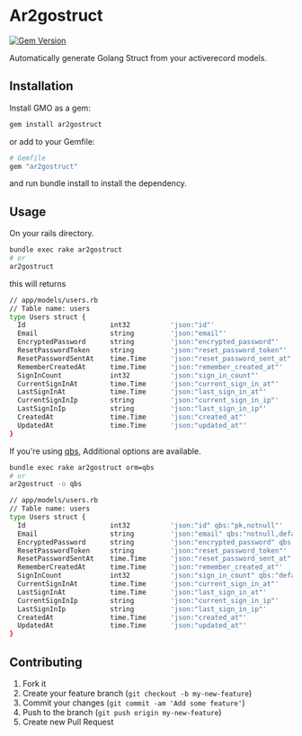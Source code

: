 # Ar2gostruct
[![Gem Version](https://badge.fury.io/rb/ar2gostruct.png)](https://rubygems.org/gems/ar2gostruct)

Automatically generate Golang Struct from your activerecord models.

Installation
---

Install GMO as a gem:
```bash
gem install ar2gostruct
```

or add to your Gemfile:
```ruby
# Gemfile
gem "ar2gostruct"
```
and run bundle install to install the dependency.

Usage
---

On your rails directory.
```bash
bundle exec rake ar2gostruct
# or
ar2gostruct
```
this will returns
```bash
// app/models/users.rb
// Table name: users
type Users struct {
  Id                     int32          'json:"id"'
  Email                  string         'json:"email"'
  EncryptedPassword      string         'json:"encrypted_password"'
  ResetPasswordToken     string         'json:"reset_password_token"'
  ResetPasswordSentAt    time.Time      'json:"reset_password_sent_at"'
  RememberCreatedAt      time.Time      'json:"remember_created_at"'
  SignInCount            int32          'json:"sign_in_count"'
  CurrentSignInAt        time.Time      'json:"current_sign_in_at"'
  LastSignInAt           time.Time      'json:"last_sign_in_at"'
  CurrentSignInIp        string         'json:"current_sign_in_ip"'
  LastSignInIp           string         'json:"last_sign_in_ip"'
  CreatedAt              time.Time      'json:"created_at"'
  UpdatedAt              time.Time      'json:"updated_at"'
}
```

If you're using [qbs](https://github.com/coocood/qbs#), Additional options are available.

```bash
bundle exec rake ar2gostruct orm=qbs
# or
ar2gostruct -o qbs

// app/models/users.rb
// Table name: users
type Users struct {
  Id                     int32          'json:"id" qbs:"pk,notnull"'
  Email                  string         'json:"email" qbs:"notnull,default:''"'
  EncryptedPassword      string         'json:"encrypted_password" qbs:"notnull,default:''"'
  ResetPasswordToken     string         'json:"reset_password_token"'
  ResetPasswordSentAt    time.Time      'json:"reset_password_sent_at"'
  RememberCreatedAt      time.Time      'json:"remember_created_at"'
  SignInCount            int32          'json:"sign_in_count" qbs:"default:'0'"'
  CurrentSignInAt        time.Time      'json:"current_sign_in_at"'
  LastSignInAt           time.Time      'json:"last_sign_in_at"'
  CurrentSignInIp        string         'json:"current_sign_in_ip"'
  LastSignInIp           string         'json:"last_sign_in_ip"'
  CreatedAt              time.Time      'json:"created_at"'
  UpdatedAt              time.Time      'json:"updated_at"'
}

```

Contributing
---

1. Fork it
2. Create your feature branch (`git checkout -b my-new-feature`)
3. Commit your changes (`git commit -am 'Add some feature'`)
4. Push to the branch (`git push origin my-new-feature`)
5. Create new Pull Request
